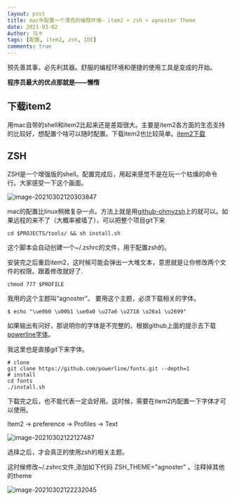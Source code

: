 ```yaml
---
layout: post
title: mac中配置一个漂亮的编程环境— item2 + zsh + agnoster Theme
date: 2021-03-02
Author: 乌卡 
tags: [配置, item2, zsh, IDE]
comments: true
---
```



预先善其事，必先利其器。舒服的编程环境和便捷的使用工具是变成的开始。

**程序员最大的优点那就是——懒惰**

## 下载item2

用mac自带的shell和item2比起来还是差距很大。主要是item2各方面的生态支持的比较好，想配置个啥可以随时配置。下载item2也比较简单。[item2下载](https://iterm2.com/)

## ZSH

ZSH是一个增强版的shell。配置完成后，用起来感觉不是在玩一个枯燥的命令行。大家感受一下这个画面。

![image-20210302120303847](https://tva1.sinaimg.cn/large/e6c9d24ely1go5fgbyffcj20gc07htbd.jpg)

mac的配置比linux稍微复杂一点。方法上就是用[github-ohmyzsh](https://github.com/ohmyzsh/ohmyzsh)上的就可以。如果远程的来不了（大概率被墙了），可以把整个项目git下来

```shell
cd $PROJECTS/tools/ && sh install.sh
```

这个脚本会自动创建一个~/.zshrc的文件，用于配置zsh的。

安装完之后重启item2，这时候可能会弹出一大堆文本，意思就是让你修改两个文件的权限。跟着修改就好了.

```shell
chmod 777 $PROFILE
```



我用的这个主题叫“agnoster”。 要用这个主题，必须下载相关的字体。

```
$ echo "\ue0b0 \u00b1 \ue0a0 \u27a6 \u2718 \u26a1 \u2699"
```

如果输出有问好，那说明你的字体是不完整的。根据github上面的提示去下载[powerline字体](https://github.com/powerline/fonts)。

我这里也是直接git下来字体。

```
# clone
git clone https://github.com/powerline/fonts.git --depth=1
# install
cd fonts
./install.sh
```

下载完之后，也不能代表一定会好用。这时候，需要在item2内配置一下字体才可以使用。

Item2 -> preference -> Profiles -> Text

![image-20210302122127487](https://tva1.sinaimg.cn/large/e6c9d24ely1go5fzewfuzj20pd0fbmzo.jpg)

选择之后，才会真正的使用zsh的相关主题。

这时候修改~/.zshrc文件,添加如下代码 ZSH_THEME="agnoster" 。注释掉其他的theme

![image-20210302122232045](https://tva1.sinaimg.cn/large/e6c9d24ely1go5g0jdmctj20di03dq3b.jpg)
